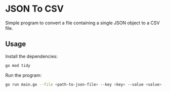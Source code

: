 # JSON To CSV

Simple program to convert a file containing a single JSON object to a CSV file.

## Usage

Install the dependencies:

```bash
go mod tidy
```

Run the program:

```bash
go run main.go --file <path-to-json-file> --key <key> --value <value> --output <path-to-output-csv-file> --exclude-keys <comma-separated-list-of-keys-to-exclude>
```

